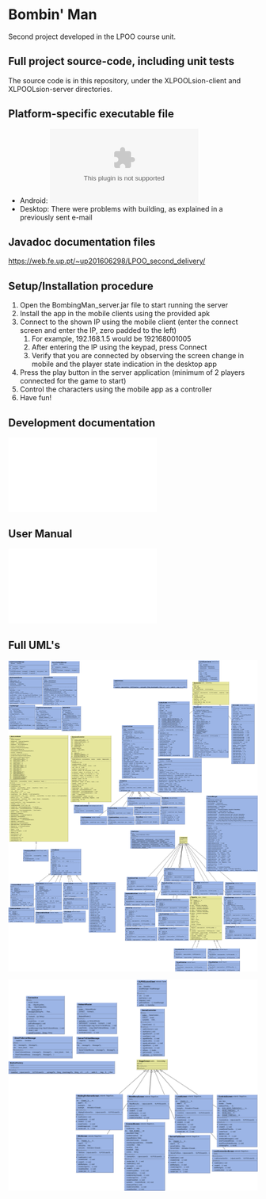 # Bombin' Man
Second project developed in the LPOO course unit.

## Full project source-code, including unit tests
The source code is in this repository, under the XLPOOLsion-client and XLPOOLsion-server directories.

## Platform-specific executable file
* Android: ![Android APK](deliverables/executables/Bombin'_Man.apk?raw=true "Android APK")
* Desktop: There were problems with building, as explained in a previously sent e-mail

## Javadoc documentation files
https://web.fe.up.pt/~up201606298/LPOO_second_delivery/

## Setup/Installation procedure
1. Open the BombingMan_server.jar file to start running the server
1. Install the app in the mobile clients using the provided apk
1. Connect to the shown IP using the mobile client (enter the connect screen and enter the IP, zero padded to the left)
    1. For example, 192.168.1.5 would be 192168001005
    1. After entering the IP using the keypad, press Connect
    1. Verify that you are connected by observing the screen change in mobile and the player state indication in the desktop app
1. Press the play button in the server application (minimum of 2 players connected for the game to start)
1. Control the characters using the mobile app as a controller
1. Have fun!

## Development documentation
![Link to Development Documentation](deliverables/Development_Documentation.pdf "Development Documentation")

## User Manual
![Link to User Manual](deliverables/User_Manual.pdf "User Manual PDF")
## Full UML's 
![Link to Server UML](deliverables/ServerFullUML.png "Server Full UML")


![Link to Android UML](deliverables/AndroidFullUML.png "Android Full UML")
